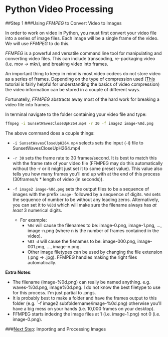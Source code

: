 # Python Video Processing
##Step 1
###Using *FFMPEG* to Convert Video to Images

In order to work on video in Python, you must first convert your video file into a series of image files. Each image will be a single frame of the video. We will use *FFMPEG* to do this.

*FFMPEG* is a powerful and versatile command line tool for manipulating and converting video files. This can include transcoding, re-packaging video (i.e. mov -> mkv), and breaking video into frames.

An important thing to keep in mind is most video codecs do not store video as a series of frames. Depending on the type of compression used ([This](https://docs.cycling74.com/max5/tutorials/jit-tut/jitterappendixa.html) tutorial is fairly helpful for understanding the basics of video compression) the video information can be stored in a couple of different ways.

Fortunatelly, *FFMPEG* abstracts away most of the hard work for breaking a video file into frames.

In terminal navigate to the folder containing your video file and type:

```bash
ffmpeg -i SunsetWavesCloseUpH264.mp4 -r 30 -f image2 image-%0d.png
```

The above command does a couple things:

* `-i SunsetWavesCloseUpH264.mp4` selects sets the input (-i) file to SunsetWavesCloseUpH264.mp4

* `-r 30` sets the frame rate to 30 frames/second. It is best to match this with the frame rate of your video file (FFMPEG may do this automatically without the -r or it might just set it to some preset value). This value also tells you how many frames you'll end up with at the end of this process (30frames/s * length of video (in seconds)).

* `-f image2 image-%0d.png` sets the output files to be a sequence of images with the prefix `image-` followed by a sequence of digits. `%0d` sets the sequence of number to be without any leading zeros. Alternatively, you can set it to `%03d` which will make sure the filename always has *at least* 3 numerical digits.

  * For example: 
    * `%0d` will cause the filenames to be: image-0.png, image-1.png, ..., image-n.png (where n is the number of frames contained in the video).
    * `%03 d` will cause the fienames to be: image-000.png, image-001.png, ..., image-n.png.
    * Other image filetypes can be used by changing the file extension (.png -> .jpg). FFMPEG handles making the right files automatically.

**Extra Notes**:
* The filename (image-%0d.png) can really be named anything. e.g. waves-%0d.png, image%0d.png. I do not know the best filetype to use for this process. I'm just partial to .pngs.
* It is probably best to make a folder and have the frames output to this folder (e.g. `-f image2 subfoldername/image-%0d.png) otherwise you'll have a big mess on your hands (i.e. 10,000 frames on your desktop).
* FFMPEG starts indexing the image files at 1 (i.e. image-1.png) not 0 (i.e. image-0.png).

###[Next Step](https://github.com/sabjorn/PythonVideoTutorial/blob/master/tutorial/Part2-BasicImageProcessing.md): Importing and Processing Images